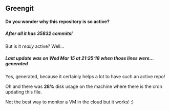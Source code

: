 ## Greengit

#### Do you wonder why this repository is so active?

##### After all it has 35832 commits!

But is it *really* active? Well...

##### Last update was on Wed Mar 15 at 21:25:18 when those lines were... generated

Yes, generated, because it certainly helps a lot to have such an active repo!

Oh and there was **28%** disk usage on the machine
where there is the cron updating this file.

Not the best way to monitor a VM in the cloud but it works! :)
